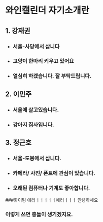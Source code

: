 # 와인캘린더 자기소개란

## 1. 강재권

- ### 서울-사당에서 삽니다
- ### 고양이 한마리 키우고 있어요
- ### 열심히 하겠습니다. 잘 부탁드립니다.


## 2. 이민주

- ### 서울에 살고있습니다.
- ### 강아지 집사입니다.


## 3. 정근호

- ### 서울-도봉에서 삽니다.
- ### 카메라/ 사진/ 폰트에 관심이 있습니다.
- ### 오래된 컴퓨터나 기계도 좋아합니다.


###화이팅
에러ㅓㅓㅓㅓㅓ에러ㅓㅓㅓ
안녕하세요
### 이렇게 쓰면 충돌이 생기겠지요.